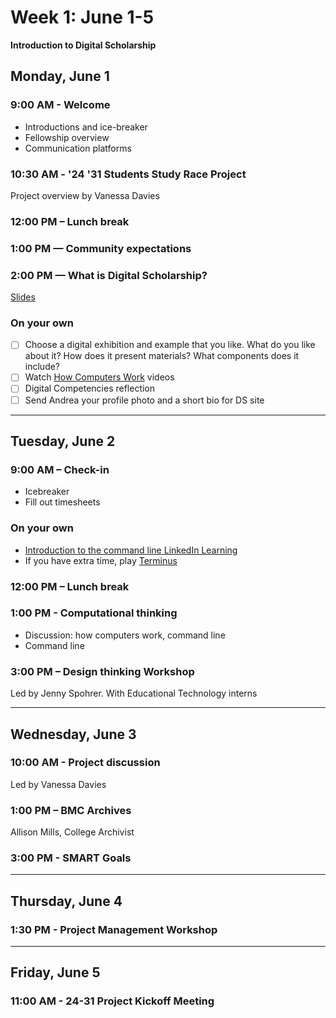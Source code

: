 
# Week 1: June 1-5

**Introduction to Digital Scholarship**

## Monday, June 1

### 9:00 AM - Welcome
- Introductions and ice-breaker
- Fellowship overview
- Communication platforms

### 10:30 AM - '24 '31 Students Study Race Project
Project overview by Vanessa Davies

### 12:00 PM – Lunch break

### 1:00 PM — Community expectations

### 2:00 PM — What is Digital Scholarship?
[Slides](https://brynmawr-my.sharepoint.com/:p:/g/personal/amcgrath1_brynmawr_edu/EZMYcvVDa0pGid-DiYQf90gBxhrc9PtVGid3OjvJuheKMQ?e=xfvPWi)

### On your own
- [ ] Choose a digital exhibition and example that you like. What do you like about it? How does it present materials? What components does it include?
- [ ] Watch [How Computers Work](https://www.khanacademy.org/computing/computer-science/how-computers-work2/v/khan-academy-and-codeorg-introducing-how-computers-work) videos
- [ ] Digital Competencies reflection
- [ ] Send Andrea your profile photo and a short bio for DS site

---
## Tuesday, June 2

### 9:00 AM – Check-in
- Icebreaker
- Fill out timesheets

### On your own

- [Introduction to the command line LinkedIn Learning](https://www.linkedin.com/learning/learning-linux-command-line-2/)
- If you have extra time, play [Terminus](https://web.mit.edu/mprat/Public/web/Terminus/Web/main.html)

### 12:00 PM – Lunch break

### 1:00 PM - Computational thinking

- Discussion: how computers work, command line
- Command line

### 3:00 PM – Design thinking Workshop
Led by Jenny Spohrer. With Educational Technology interns

---

## Wednesday, June 3

### 10:00 AM - Project discussion

Led by Vanessa Davies

### 1:00 PM – BMC Archives

Allison Mills, College Archivist

### 3:00 PM - SMART Goals

---

## Thursday, June 4

### 1:30 PM - Project Management Workshop

---

## Friday, June 5

### 11:00 AM - 24-31 Project Kickoff Meeting

